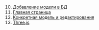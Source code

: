 10. [Добавление модели в БД](labs/lab10.md)
11. [Главная страница](labs/lab11.md)
12. [Конкретная модель и редактирования](labs/lab12.md)
13. [Three.js](labs/lab13.md)
